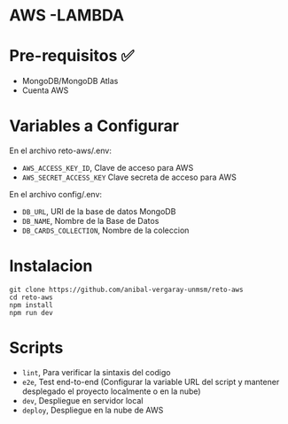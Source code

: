 # AWS -LAMBDA

# Pre-requisitos ✅
- MongoDB/MongoDB Atlas
- Cuenta AWS

# Variables a Configurar

En el archivo reto-aws/.env:

- `AWS_ACCESS_KEY_ID`, Clave de acceso para AWS 
- `AWS_SECRET_ACCESS_KEY` Clave secreta de acceso para AWS

En el archivo config/.env:
- `DB_URL`, URI de la base de datos MongoDB
- `DB_NAME`, Nombre de la Base de Datos
- `DB_CARDS_COLLECTION`, Nombre de la coleccion

# Instalacion

```
git clone https://github.com/anibal-vergaray-unmsm/reto-aws
cd reto-aws
npm install
npm run dev

```
# Scripts

- `lint`, Para verificar la sintaxis del codigo
- `e2e`, Test end-to-end (Configurar la variable URL del script y mantener desplegado el proyecto localmente o en la nube)
- `dev`, Despliegue en servidor local
- `deploy`, Despliegue en la nube de AWS
